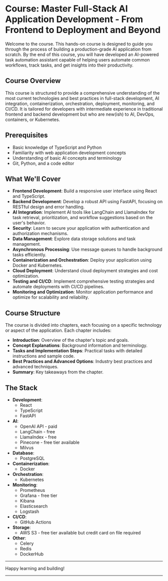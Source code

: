 # Course: Master Full-Stack AI Application Development - From Frontend to Deployment and Beyond

Welcome to the course. This hands-on course is designed to guide you through the process of building a production-grade AI application from scratch. By the end of this course, you will have developed an AI-powered task automation assistant capable of helping users automate common workflows, track tasks, and get insights into their productivity.

## Course Overview

This course is structured to provide a comprehensive understanding of the most current technologies and best practices in full-stack development, AI integration, containerization, orchestration, deployment, monitoring, and CI/CD. It is tailored for developers with intermediate experience in traditional frontend and backend development but who are new(ish) to AI, DevOps, containers, or Kubernetes.

## Prerequisites

- Basic knowledge of TypeScript and Python
- Familiarity with web application development concepts
- Understanding of basic AI concepts and terminology
- Git, Python, and a code editor

## What We'll Cover

- **Frontend Development**: Build a responsive user interface using React and TypeScript.
- **Backend Development**: Develop a robust API using FastAPI, focusing on RESTful design and error handling.
- **AI Integration**: Implement AI tools like LangChain and LlamaIndex for task retrieval, prioritization, and workflow suggestions based on the user's behavior.
- **Security**: Learn to secure your application with authentication and authorization mechanisms.
- **Data Management**: Explore data storage solutions and task management.
- **Asynchronous Processing**: Use message queues to handle background tasks efficiently.
- **Containerization and Orchestration**: Deploy your application using Docker and Kubernetes.
- **Cloud Deployment**: Understand cloud deployment strategies and cost optimization.
- **Testing and CI/CD**: Implement comprehensive testing strategies and automate deployments with CI/CD pipelines.
- **Monitoring and Optimization**: Monitor application performance and optimize for scalability and reliability.

## Course Structure

The course is divided into chapters, each focusing on a specific technology or aspect of the application. Each chapter includes:

- **Introduction**: Overview of the chapter's topic and goals.
- **Concept Explanations**: Background information and terminology.
- **Tasks and Implementation Steps**: Practical tasks with detailed instructions and sample code.
- **Best Practices and Advanced Options**: Industry best practices and advanced techniques.
- **Summary**: Key takeaways from the chapter.

## The Stack

- **Development**:
  - React
  - TypeScript
  - FastAPI
- **AI**:
  - OpenAI API - paid
  - LangChain - free
  - LlamaIndex - free
  - Pinecone - free tier available
  - Milvus
- **Database**:
  - PostgreSQL
- **Containerization**:
  - Docker
- **Orchestration**:
  - Kubernetes
- **Monitoring**:
  - Prometheus
  - Grafana - free tier
  - Kibana
  - Elasticsearch
  - Logstash
- **CI/CD**:
  - GitHub Actions
- **Storage**:
  - AWS S3 - free tier available but credit card on file required
- **Other**:
  - Celery
  - Redis
  - DockerHub
 
---

Happy learning and building!

---
